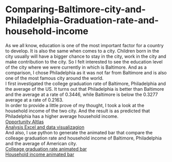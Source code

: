 # Comparing-Baltimore-city-and-Philadelphia-Graduation-rate-and-household-income
As we all know, education is one of the most important factor for a country to develop. It is also the same when comes to a city. Children born in the city usually will have a bigger chance to stay in the city, work in the city and make contribution to the city. So I felt interested to see the education level of the city where we were currently in which is Baltimore. And as a comparison, I chose Philadelphia as it was not far from Baltimore and is also one of the most famous city around the world.<br>
I first investigated the college graduation rate of Baltimore, Philadelphia and the average of the US. It turns out that Philadelphia is better than Baltimore and the average at a rate of 0.3446, while Baltimore is below the 0.3277 average at a rate of 0.2163.<br>
In order to provide a little prove of my thought, I took a look at the household income of the two city. And the result is as predicted that Philadelphia has a higher average household income.<br>
[Opportunity Altlas](https://opportunityatlas.org/)<br>
[Analysis Excel and data visualizagion](https://github.com/hynz233/Comparing-Baltimore-city-and-Philadelphia-Graduation-rate-and-household-income/blob/master/Analysis.xlsx)<br>
And also, I use python to generate the animated bar that compare the colleage graduation rate and household income of Baltimore, Philadelphia and the average of American city.<br>
[Colleage graduation rate animated bar](https://github.com/hynz233/Comparing-Baltimore-city-and-Philadelphia-Graduation-rate-and-household-income/blob/master/Graduation%20Rate.png)<br>
[Household income animated bar](https://github.com/hynz233/Comparing-Baltimore-city-and-Philadelphia-Graduation-rate-and-household-income/blob/master/Household%20income.png)<br>
